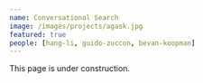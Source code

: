 ```yaml
---
name: Conversational Search
image: /images/projects/agask.jpg
featured: true
people: [hang-li, guido-zuccon, bevan-koopman]
---
```


This page is under construction.
